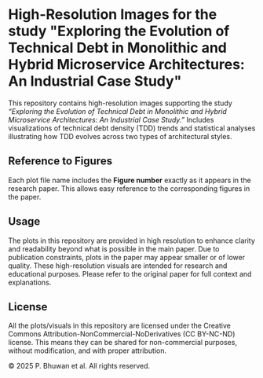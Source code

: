 # High-Resolution Images for the study "Exploring the Evolution of Technical Debt in Monolithic and Hybrid Microservice Architectures: An Industrial Case Study"

This repository contains high-resolution images supporting the study *“Exploring the Evolution of Technical Debt in Monolithic and Hybrid Microservice Architectures: An Industrial Case Study.”* Includes visualizations of technical debt density (TDD) trends and statistical analyses illustrating how TDD evolves across two types of architectural styles.

## Reference to Figures
Each plot file name includes the **Figure number** exactly as it appears in the research paper. This allows easy reference to the corresponding figures in the paper.

## Usage
The plots in this repository are provided in high resolution to enhance clarity and readability beyond what is possible in the main paper. Due to publication constraints, plots in the paper may appear smaller or of lower quality. These high-resolution visuals are intended for research and educational purposes. Please refer to the original paper for full context and explanations.

## License
All the plots/visuals in this repository are licensed under the Creative Commons Attribution-NonCommercial-NoDerivatives (CC BY-NC-ND) license. This means they can be shared for non-commercial purposes, without modification, and with proper attribution.

© 2025 P. Bhuwan et al. All rights reserved.
